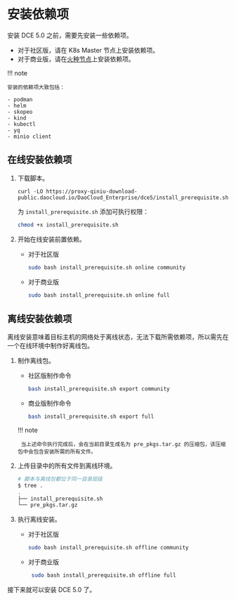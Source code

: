 # 安装依赖项

安装 DCE 5.0 之前，需要先安装一些依赖项。

- 对于社区版，请在 K8s Master 节点上安装依赖项。
- 对于商业版，请在[火种节点](./commercial/deploy-plan.md#_4)上安装依赖项。

!!! note

    安装的依赖项大致包括：

    - podman
    - helm
    - skopeo
    - kind
    - kubectl
    - yq
    - minio client

## 在线安装依赖项

1. 下载脚本。

    ```shell
    curl -LO https://proxy-qiniu-download-public.daocloud.io/DaoCloud_Enterprise/dce5/install_prerequisite.sh
    ```

    为 `install_prerequisite.sh` 添加可执行权限：

    ```bash
    chmod +x install_prerequisite.sh
    ```

2. 开始在线安装前置依赖。

    - 对于社区版

        ```bash
        sudo bash install_prerequisite.sh online community
        ```

    - 对于商业版

        ```bash
        sudo bash install_prerequisite.sh online full
        ```

## 离线安装依赖项

离线安装意味着目标主机的网络处于离线状态，无法下载所需依赖项，所以需先在一个在线环境中制作好离线包。

1. 制作离线包。

    - 社区版制作命令

        ```bash
        bash install_prerequisite.sh export community
        ```

    - 商业版制作命令

        ```bash
        bash install_prerequisite.sh export full
        ```

    !!! note

        当上述命令执行完成后，会在当前目录生成名为 pre_pkgs.tar.gz 的压缩包，该压缩包中会包含安装所需的所有文件。

2. 上传目录中的所有文件到离线环境。

    ```bash
    # 脚本与离线包都位于同一目录层级
    $ tree .
    .
    ├── install_prerequisite.sh
    └── pre_pkgs.tar.gz
    ```

3. 执行离线安装。

    - 对于社区版

        ```bash
        sudo bash install_prerequisite.sh offline community
        ```

    - 对于商业版

        ```bash
         sudo bash install_prerequisite.sh offline full
        ```

接下来就可以安装 DCE 5.0 了。
